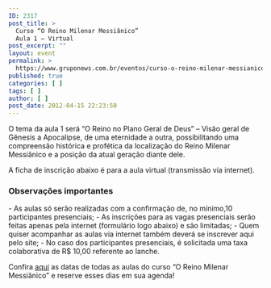 ```yaml
---
ID: 2317
post_title: >
  Curso “O Reino Milenar Messiânico”
  Aula 1 – Virtual
post_excerpt: ""
layout: event
permalink: >
  https://www.gruponews.com.br/eventos/curso-o-reino-milenar-messianico-aula-1-virtual
published: true
categories: [ ]
tags: [ ]
author: [ ]
post_date: 2012-04-15 22:23:50
---
```

O tema da aula 1 será “O Reino no Plano Geral de Deus” – Visão geral de Gênesis a Apocalipse, de uma eternidade a outra, possibilitando uma compreensão histórica e profética da localização do Reino Milenar Messiânico e a posição da atual geração diante dele.

A ficha de inscrição abaixo é para a aula virtual (transmissão via internet).
<h3>Observações importantes</h3>
- As aulas só serão realizadas com a confirmação de, no mínimo,10 participantes presenciais;
- As inscrições para as vagas presenciais serão feitas apenas pela internet (formulário logo abaixo) e são limitadas;
- Quem quiser acompanhar as aulas via internet também deverá se inscrever aqui pelo site;
- No caso dos participantes presenciais, é solicitada uma taxa colaborativa de R$ 10,00 referente ao lanche.

Confira <a href="http://www.gruponews.com.br/2012/04/novidades-curso-rmm.html">aqui</a> as datas de todas as aulas do curso “O Reino Milenar Messiânico” e reserve esses dias em sua agenda!